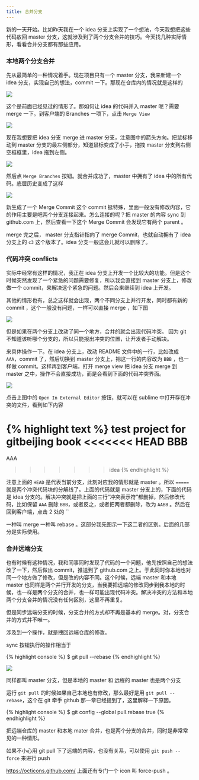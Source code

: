 ```yaml
---
title: 合并分支
---
```


<!-- 合并分支有两种主要形式， merge 和 rebase ，下面结合实际操作，说说这二者的区别。 -->

<!-- https://help.github.com/articles/merging-branches/ -->

<!-- 先讨论两个本地分支合并，再聊本地和远端分支的合并，同时都用 merge 和 rebase 两种方式 -->


新的一天开始。比如昨天我在一个 idea 分支上实现了一个想法，今天我想把这些代码放回 master 分支，这就涉及到了两个分支合并的技巧。今天找几种实际情形，看看合并分支都有那些应用。


### 本地两个分支合并

先从最简单的一种情况着手。现在项目只有一个 master 分支，我来新建一个 idea 分支，实现自己的想法，commit 一下。那现在仓库内的情况就是这样的

![](images/merge/two_branches.png)

这个是前面已经见过的情形了。那如何让 idea 的代码并入 master 呢？需要 merge 一下。到客户端的 Branches 一项下，点击 `Merge View`


![](images/merge/merge_view.png)

现在我想要把 idea 分支 merge 进 master 分支，注意图中的箭头方向。把鼠标移动到 master 分支的最左侧部分，知道鼠标变成了小手，拖拽 master 分支到右侧空框框里，idea 拖到左侧。

![](images/merge/ready_to_merge.png)

然后点 `Merge Branches` 按钮。就合并成功了，master 中拥有了 idea 中的所有代码。底层历史变成了这样

![](images/merge/after_merge.png)

新生成了一个 Merge Commit 这个 commit 挺特殊，里面一般没有修改内容，它的作用主要是吧两个分支连接起来。怎么连接的呢？把 master 的内容 sync 到 github.com 上，然后查看一下这个 Merge Commit 会发现它有两个 parent 。


merge 完之后， master 分支指针指向了 merge Commit，也就自动拥有了 idea 分支上的 `c3` 这个版本了。idea 分支一般这会儿就可以删除了。


### 代码冲突 conflicts

实际中经常有这样的情况，我正在 idea 分支上开发一个比较大的功能。但是这个时候突然发现了一个紧急的问题需要修复，所以我会直接到 master 分支上，修改做一个 commit，来解决这个紧急的问题。然后会来继续到 idea 上开发。

其他的情形也有，总之这样就会出现，两个不同分支上并行开发，同时都有新的 commit ，这个一般没有问题，一样可以直接 merge ，如下图

![](images/merge/p_merge.png)

但是如果在两个分支上改动了同一个地方，合并的就会出现代码冲突。 因为 git 不知道该听哪个分支的，所以只能报出冲突的位置，让开发者手动解决。

来具体操作一下。在 idea 分支上，改动 README 文件中的一行，比如改成 `AAA`，commit 了，然后切换到 master 分支上，把这一行的内容改为 `BBB` ，也一样做 commit。这样再到客户端，打开 merge view 把 idea 分支 merge 到 master 之中，操作不会直接成功，而是会看到下面的代码冲突界面。



![](images/merge/conflicts_view.png)



点击上图中的 `Open In External Editor` 按钮，就可以在 sublime 中打开存在冲突的文件，看到如下内容


{% highlight text %}
test project for gitbeijing book
<<<<<<< HEAD
BBB
=======
AAA
>>>>>>> idea
{% endhighlight %}


注意上面的 `HEAD` 是代表当前分支，此刻对应我的情形就是 master 。所以 `=====` 就是两个冲突代码块的分解线了。上面的代码就是 master 分支上的，下面的代码是 idea 分支的。解决冲突就是把上面的三行“冲突表示符”都删掉，然后修改代码，比如保留 `AAA` 删除 `BBB`，或者反之，或者把两者都删除，改为 `AABB` 。然后在回到客户端，点击 2 处的 `` 

<!-- 

使用 客户端 会 merge no-ff 不存在 fast-forward  的情况，这个跟 github.com 网站上是一样的。

-->



一种叫 merge 一种叫 rebase 。这部分我先图示一下这二者的区别。后面的几部分是实际使用。

### 合并远端分支

也有时候有这种情况，我和同事同时发现了代码的一个问题，他先按照自己的想法改了一下，然后做出 commit，推送到了 github.com 之上。于此同时你本地也对同一个地方做了修改，但是改的内容不同。这个时候，远端 master 和本地 master 也同样是两个并行开发的分支，当我要把远端的修改同步到我本地的时候，也一样是两个分支的合并，也一样可能出现代码冲突。解决冲突的方法和本地两个分支合并的情况没有任何区别，这里不再重复。

但是同步远端分支的时候，分支合并的方式却不再是基本的 merge。对，分支合并的方式并不唯一。

涉及到一个操作，就是拽回远端仓库的修改。

sync 按钮执行的操作相当于

{% highlight console %}
$ git pull --rebase
{% endhighlight %}

![](images/tmp/default.png)

同样都叫 master 分支，但是本地的 master 和 远程的 master 也是两个分支

<!-- 如果操作中绕不开了，就给大家引入 tracking branch 的概念 -->


运行 `git pull` 的时候如果自己本地也有修改，那么最好是用 `git pull --rebase`，这个在 git 牵手 github 那一章已经提到了，这里解释一下原因。

{% highlight console %}
$ git config --global pull.rebase true
{% endhighlight %}



把远端仓库的 master 和本地 mater 合并，也是两个分支的合并，同时是非常常见的一种情形。

如果不小心用 git pull 下了远端的内容，也没有关系，可以使用 `git push --force` 来进行 push 

https://octicons.github.com/ 上面还有专门一个 icon 叫 force-push 。


